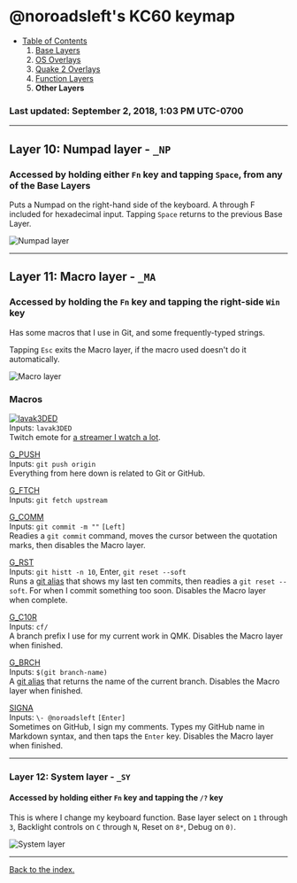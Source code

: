 # @noroadsleft's KC60 keymap

- [Table of Contents](./readme.md)
  1. [Base Layers](./readme_ch1.md)
  2. [OS Overlays](./readme_ch2.md)
  3. [Quake 2 Overlays](./readme_ch3.md)
  4. [Function Layers](./readme_ch4.md)
  5. **Other Layers**

### Last updated: September 2, 2018, 1:03 PM UTC-0700


----

## Layer 10: Numpad layer - `_NP`

### Accessed by holding either `Fn` key and tapping `Space`, from any of the Base Layers

Puts a Numpad on the right-hand side of the keyboard. A through F included for hexadecimal input. Tapping `Space` returns to the previous Base Layer.

![Numpad layer](https://i.imgur.com/fKVRkGH.png)


----

## Layer 11: Macro layer - `_MA`

### Accessed by holding the `Fn` key and tapping the right-side `Win` key

Has some macros that I use in Git, and some frequently-typed strings.

Tapping `Esc` exits the Macro layer, if the macro used doesn't do it automatically.

![Macro layer](https://i.imgur.com/wgbsluI.png)


### Macros

[![lavak3DED](https://static-cdn.jtvnw.net/emoticons/v1/821796/1.0)](./keymap.c#L122-L127)  
Inputs: `lavak3DED `  
Twitch emote for [a streamer I watch a lot](https://www.twitch.tv/lavak3_).

[G_PUSH](./keymap.c#L128-L133)  
Inputs: `git push origin `  
Everything from here down is related to Git or GitHub.

[G_FTCH](./keymap.c#L134-L139)  
Inputs: `git fetch upstream`

[G_COMM](./keymap.c#L140-L146)  
Inputs: `git commit -m ""` `[Left]`  
Readies a `git commit` command, moves the cursor between the quotation marks, then disables the Macro layer.

[G_RST](./keymap.c#L147-L153)  
Inputs: `git histt -n 10`, Enter, `git reset --soft `  
Runs a [git alias](./readme_git.md) that shows my last ten commits, then readies a `git reset --soft`. For when I commit something too soon. Disables the Macro layer when complete.

[G_C10R](./keymap.c#L154-L160)  
Inputs: `cf/`  
A branch prefix I use for my current work in QMK. Disables the Macro layer when finished.

[G_BRCH](./keymap.c#L161-L167)  
Inputs: `$(git branch-name)`  
A [git alias](./readme_git.md) that returns the name of the current branch. Disables the Macro layer when finished.

[SIGNA](./keymap.c#L168-L174)  
Inputs: `\- @noroadsleft` `[Enter]`  
Sometimes on GitHub, I sign my comments. Types my GitHub name in Markdown syntax, and then taps the `Enter` key. Disables the Macro layer when finished.


----

### Layer 12: System layer - `_SY`

#### Accessed by holding either `Fn` key and tapping the `/?` key

This is where I change my keyboard function. Base layer select on `1` through `3`, Backlight controls on `C` through `N`, Reset on `8*`, Debug on `0)`.

![System layer](https://i.imgur.com/95ovTBn.png)


----

[Back to the index.](./)
